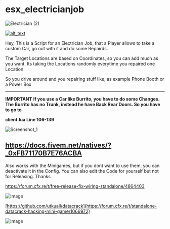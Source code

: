 # esx_electricianjob

![Electrician (2)](https://user-images.githubusercontent.com/119653707/210658153-925288f2-dad6-4d57-b068-2e8e4007c088.png)


[<img alt="alt_text" target="_blank" src="https://i.imgur.com/yRsZ96F.png" />](https://discord.gg/CUXK7CWx3P)

Hey, This is a Script for an Electrician Job, that a Player allows to take a custom Car, go out with it and do some Repairds. 

The Target Locations are based on Coordinates, so you can add much as you want. Its taking the Locations randomly everytime you 
repaired one Location.

So you drive around and you repairing stuff like, as example Phone Booth or a Power Box

----
**IMPORTANT**
**If you use a Car like Burrito, you have to do some Changes. The Burrito has no Trunk, instead he have Back Rear Doors. So you have to go to**

**client.lua Line 106-139**

![Screenshot_1](https://user-images.githubusercontent.com/119653707/217301453-7ff1addb-fc75-45bc-937f-88f843c0f900.png)

https://docs.fivem.net/natives/?_0xFB71170B7E76ACBA
----

Also works with the Minigames, but if you dont want to use them, you can deactivate it in the Config.
You can also edit the Code for yourself but not for Releasing. Thanks

https://forum.cfx.re/t/free-release-fix-wiring-standalone/4864403

![image](https://user-images.githubusercontent.com/119653707/217302802-2921e9ee-79eb-4444-8fa3-eee6dc5f0a95.png)

[https://github.com/utkuali/datacrack](https://forum.cfx.re/t/standalone-datacrack-hacking-mini-game/1066972)

![image](https://user-images.githubusercontent.com/119653707/210660101-df6f3ea1-cb44-4805-b7b1-f17e5eb6fcab.png)

